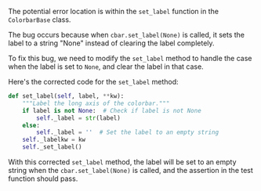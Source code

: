 The potential error location is within the `set_label` function in the `ColorbarBase` class. 

The bug occurs because when `cbar.set_label(None)` is called, it sets the label to a string "None" instead of clearing the label completely.

To fix this bug, we need to modify the `set_label` method to handle the case when the label is set to `None`, and clear the label in that case.

Here's the corrected code for the `set_label` method:

```python
def set_label(self, label, **kw):
    """Label the long axis of the colorbar."""
    if label is not None:  # Check if label is not None
        self._label = str(label)
    else:
        self._label = ''  # Set the label to an empty string
    self._labelkw = kw
    self._set_label()
```

With this corrected `set_label` method, the label will be set to an empty string when the `cbar.set_label(None)` is called, and the assertion in the test function should pass.